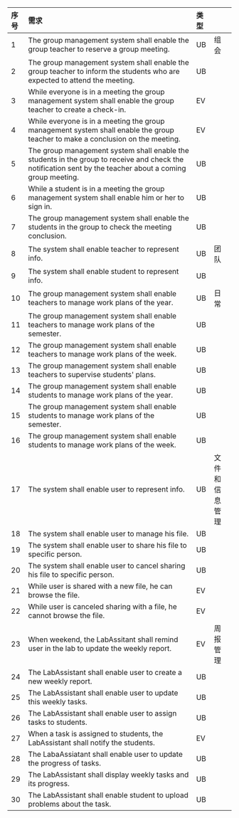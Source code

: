 |序号|需求|类型|    |
|:----|:----|:----|:----|
|1|The group management system shall enable the group teacher to reserve a group meeting.|UB| 组会|
|2|The group management system shall enable the group teacher to inform the students who are expected to attend the meeting.|UB|    |
|3|While everyone is in a meeting the group management system shall enable the group teacher to create a check-in.|EV|    |
|4|While everyone is in a meeting the group management system shall enable the group teacher to make a conclusion on the meeting.| EV|    |
|5|The group management system shall enable the students in the group to receive and check the notification sent by the teacher about a coming group meeting. | UB|    |
|6|While a student is in a meeting the group management system shall enable him or her to sign in.| UB|    |
|7|The group management system shall enable the students in the group to check the meeting conclusion.| UB|    |
|8|The system shall enable teacher to represent info.|UB|团队|
|9|The system shall enable student to represent info.|UB|    |
|10|The group management system shall enable teachers to manage work plans of the year.|UB|日常|
|11|The group management system shall enable teachers to manage work plans of the semester.|UB|    |
|12|The group management system shall enable teachers to manage work plans of the week.|UB|    |
|13|The group management system shall enable teachers to supervise students' plans.|UB|    |
|14|The group management system shall enable students to manage work plans of the year.|UB|    |
|15|The group management system shall enable students to manage work plans of the semester.|UB|    |
|16|The group management system shall enable students to manage work plans of the week.|UB|    |
|17|The system shall enable user to represent info.|UB|文件和信息管理|
|18|The system shall enable user to manage his file.|UB|    |
|19|The system shall enable user to share his file to specific person.|UB|    |
|20|The system shall enable user to cancel sharing his file to specific person.|UB|    |
|21|While user is shared with a new file, he can browse the file.|EV|    |
|22|While user is canceled sharing with a file, he cannot browse the file.|EV|    |
|23|When weekend, the LabAssitant shall remind user in the lab to update the weekly report.|EV|周报管理|
|24|The LabAssistant shall enable user to create a new weekly report.|UB|    |
|25|The LabAssistant shall enable user to update this weekly tasks.|UB|    |
|26|The LabAssistant shall enable user to assign tasks to students.|UB|    |
|27|When a task is assigned to students, the LabAssistant shall notify the students.|EV|    |
|28|The LabaAssiatant shall enable user to update the progress of tasks.|UB|    |
|29|The LabAssistant shall display weekly tasks and its progress.|UB|    |
|30|The LabAssistant shall enable student to upload problems about the task.|UB|    |



